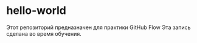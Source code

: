 # hello-world
Этот репозиторий предназначен для практики GitHub Flow
Эта запись сделана во время обучения.
